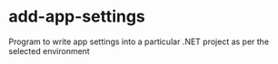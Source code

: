 # add-app-settings
Program to write app settings into a particular .NET project as per the selected environment
